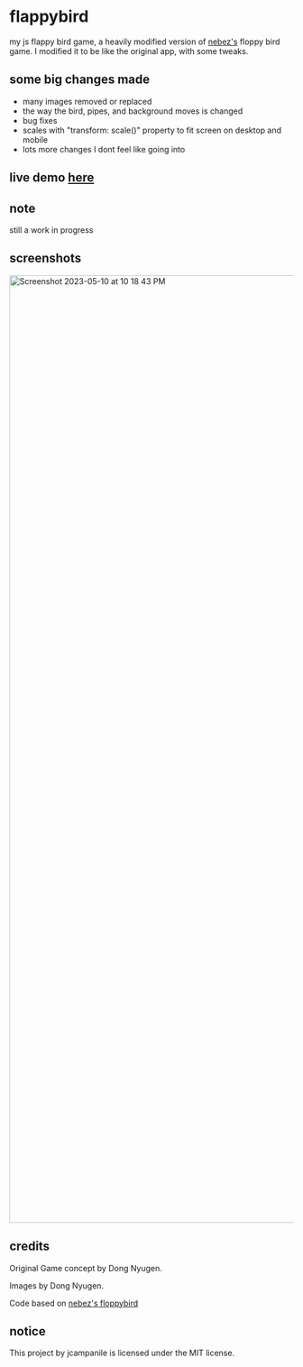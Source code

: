 <h1>flappybird</h1>
my js flappy bird game, a heavily modified version of <a href="https://github.com/nebez/">nebez's</a> floppy bird game. I modified it to be like the original app, with some tweaks.
<h2>some big changes made</h2>
<ul>
<li>many images removed or replaced</li>
<li>the way the bird, pipes, and background moves is changed</li>
<li>bug fixes</li>
<li>scales with "transform: scale()" property to fit screen on desktop and mobile</li>
<li>lots more changes I dont feel like going into</li>
</ul>
<h2>live demo <a href="https://jcampanile.github.io/flappybird">here</a></h2>
<h2>note</h2>
still a work in progress
<h2>screenshots</h2>
<img width="1680" alt="Screenshot 2023-05-10 at 10 18 43 PM" src="https://github.com/jcampanile/flappybird/assets/122117065/d53d6a07-9144-40f2-a02c-72f9bdfbbb9f">

<h2>credits</h2>
<p>Original Game concept by Dong Nyugen.</p>
<p>Images by Dong Nyugen.</p>
<p>Code based on <a href="https://github.com/nebez/floppybird/">nebez's floppybird</a></p>
<h2>notice</h2>
This project by jcampanile is licensed under the MIT license.
